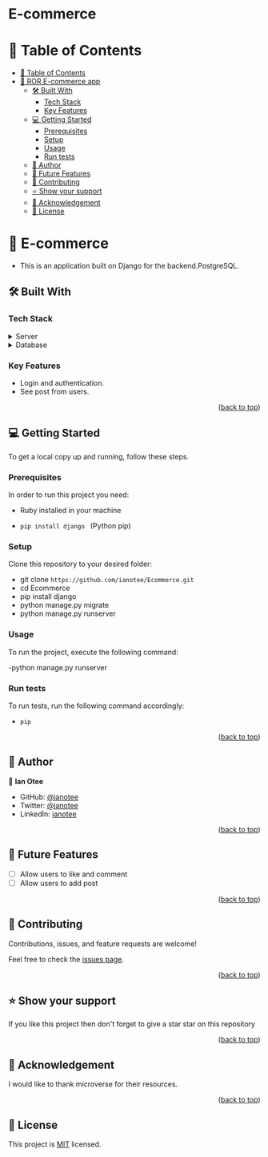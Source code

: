 # E-commerce
<a name="E-commerce"></a>

<!-- TABLE OF CONTENTS -->

# 📗 Table of Contents

- [📗 Table of Contents](#-table-of-contents)
- [📖 ROR E-commerce  app ](#-Renters-app-)
  - [🛠 Built With ](#-built-with-)
    - [Tech Stack ](#tech-stack-)
    - [Key Features ](#key-features-)
  - [💻 Getting Started ](#-getting-started-)
    - [Prerequisites](#prerequisites)
    - [Setup](#setup)
    - [Usage](#usage)
    - [Run tests](#run-tests)
  - [👥 Author ](#-author-)
  - [🔭 Future Features ](#-future-features-)
  - [🤝 Contributing ](#-contributing-)
  - [⭐️ Show your support ](#️-show-your-support-)
  - [🤝 Acknowledgement ](#-acknowledgement-)
  - [📝 License ](#-license-)

# 📖 E-commerce <a name="about-project"></a>

- This is an application built on Django  for the backend.PostgreSQL.

## 🛠 Built With <a name="built-with"></a>

### Tech Stack <a name="tech-stack"></a>

<details>
  <summary>Server</summary>
  <ul>
    <li><a href="#">Django</a></li>
  </ul>
</details>

<details>
<summary>Database</summary>
  <ul>
    <li><a href="https://www.postgresql.org/">PostgreSQL</a></li>
  </ul>
</details>

<!-- Features -->

### Key Features <a name="key-features"></a>

- Login and authentication.
- See post from users.

<p align="right">(<a href="#readme-top">back to top</a>)</p>

## 💻 Getting Started <a name="getting-started"></a>

To get a local copy up and running, follow these steps.

### Prerequisites

In order to run this project you need:

- Ruby installed in your machine

- `pip install django ` (Python pip)

### Setup

Clone this repository to your desired folder:

- git clone `https://github.com/ianotee/Ecommerce.git`
- cd Ecommerce
- pip install django
- python manage.py migrate
- python manage.py runserver

### Usage

To run the project, execute the following command:

-python manage.py runserver


### Run tests

To run tests, run the following command accordingly:


- `pip`

<p align="right">(<a href="#readme-top">back to top</a>)</p>

<!-- AUTHORS -->

## 👥 Author <a name="author"></a>


👤 **Ian Otee**

- GitHub: [@ianotee](https://github.com/ianotee)
- Twitter: [@ianotee](https://twitter.com/ianotee)
- LinkedIn: [ianotee](https://www.linkedin.com/in/ianotee/)

<p align="right">(<a href="#readme-top">back to top</a>)</p>

<!-- FUTURE FEATURES -->

## 🔭 Future Features <a name="future-features"></a>

- [ ] Allow users to like and comment
- [ ] Allow users to add post

<p align="right">(<a href="#readme-top">back to top</a>)</p>

<!-- CONTRIBUTING -->

## 🤝 Contributing <a name="contributing"></a>

Contributions, issues, and feature requests are welcome!

Feel free to check the [issues page](https://github.com/monicah79/Ecommerce/).

<p align="right">(<a href="#readme-top">back to top</a>)</p>

<!-- SUPPORT -->

## ⭐️ Show your support <a name="support"></a>

If you like this project then don't forget to give a star star on this repository

<p align="right">(<a href="#readme-top">back to top</a>)</p>

<!-- ACKNOWLEDGEMENTS -->

## 🤝 Acknowledgement <a name="Acknowledgement"></a>

I would like to thank microverse for their resources.

<p align="right">(<a href="#readme-top">back to top</a>)</p>

## 📝 License <a name="license"></a>

This project is [MIT](https://github.com/ianotee/Ecommerce/blob/setup/license) licensed.

